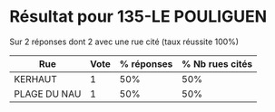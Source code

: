# Résultat pour 135-LE POULIGUEN

Sur 2 réponses dont 2 avec une rue cité (taux réussite 100%)

| Rue | Vote | % réponses | % Nb rues cités|
|-----|------|------------|----------------|
| KERHAUT | 1 | 50% | 50%|
| PLAGE DU NAU | 1 | 50% | 50%|
